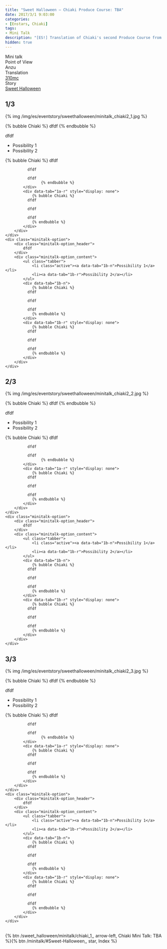 ```yaml
---
title: "Sweet Halloween – Chiaki Produce Course: TBA"
date: 2017/3/1 9:03:00
categories:
- [Enstars, Chiaki]
tags:
- Mini Talk
description: "[ES!] Translation of Chiaki's second Produce Course from Sweet Halloween. From Anzu's POV."
hidden: true
---
```

<div class="three-wrapper" style="--storyColor:#965e7d;--storyColor-rgb:150,94,125;--storyColor-h:326.8;--storyColor-s: 23%;--storyColor-l:47.8%;">
    <div class="info-area">
        <div class="info">
            <div class="info-item characters">
                <div class="label">
                    Mini talk
                </div>
                <div class="value">
								<a href="/categories/Enstars/Chiaki" character="Chiaki"></a>
                </div>
            </div>
            <div class="info-item one">
                <div class="label">
                    Point of View
                </div>
                <div class="value">
                    Anzu
                </div>
            </div>
            <div class="info-item two">
                <div class="label">
                    Translation
                </div>
                <div class="value">
                    <a href="/about">310mc</a>
                </div>
            </div>
            <div class="info-item three">
                <div class="label">
                   Story
                </div>
                <div class="value">
                    <a href="/sweet_halloween">Sweet Halloween</a>
                </div>
            </div>
        </div>
    </div>
</div>

<!-- more -->

## <div mt="rare"></div> 1/3

{% img /img/es/eventstory/sweethalloween/minitalk_chiaki2_1.jpg %}

{% bubble Chiaki %}
dfdf
{% endbubble %}

<div class="minitalk" character="Anzu">
    <div class="minitalk-option">
        <div class="minitalk-option_header">
            dfdf
        </div>
        <div class="minitalk-option_content">
			<ul class="tabber">
				<li class="active"><a data-tab="1a-n">Possibility 1</a></li>
				<li><a data-tab="1a-r">Possibility 2</a></li>
			</ul>
			<div data-tab="1a-n">
            	{% bubble Chiaki %}
              dfdf

              dfdf

              dfdf
					{% endbubble %}
			</div>
			<div data-tab="1a-r" style="display: none">
            	{% bubble Chiaki %}
              dfdf

              dfdf

              dfdf
				{% endbubble %}
			</div>
        </div>
    </div>
	<div class="minitalk-option">
        <div class="minitalk-option_header">
            dfdf
        </div>
        <div class="minitalk-option_content">
			<ul class="tabber">
				<li class="active"><a data-tab="1b-n">Possibility 1</a></li>
				<li><a data-tab="1b-r">Possibility 2</a></li>
			</ul>
			<div data-tab="1b-n">
            	{% bubble Chiaki %}
              dfdf

              dfdf

              dfdf
				{% endbubble %}
			</div>
			<div data-tab="1b-r" style="display: none">
            	{% bubble Chiaki %}
              dfdf

              dfdf

              dfdf
				{% endbubble %}
			</div>
        </div>
    </div>
</div>

## <div mt="rare"></div> 2/3

{% img /img/es/eventstory/sweethalloween/minitalk_chiaki2_2.jpg %}

{% bubble Chiaki %}
dfdf
{% endbubble %}

<div class="minitalk" character="Anzu">
    <div class="minitalk-option">
        <div class="minitalk-option_header">
            dfdf
        </div>
        <div class="minitalk-option_content">
			<ul class="tabber">
				<li class="active"><a data-tab="1a-n">Possibility 1</a></li>
				<li><a data-tab="1a-r">Possibility 2</a></li>
			</ul>
			<div data-tab="1a-n">
            	{% bubble Chiaki %}
              dfdf

              dfdf

              dfdf
					{% endbubble %}
			</div>
			<div data-tab="1a-r" style="display: none">
            	{% bubble Chiaki %}
              dfdf

              dfdf

              dfdf
				{% endbubble %}
			</div>
        </div>
    </div>
	<div class="minitalk-option">
        <div class="minitalk-option_header">
            dfdf
        </div>
        <div class="minitalk-option_content">
			<ul class="tabber">
				<li class="active"><a data-tab="1b-n">Possibility 1</a></li>
				<li><a data-tab="1b-r">Possibility 2</a></li>
			</ul>
			<div data-tab="1b-n">
            	{% bubble Chiaki %}
              dfdf

              dfdf

              dfdf
				{% endbubble %}
			</div>
			<div data-tab="1b-r" style="display: none">
            	{% bubble Chiaki %}
              dfdf

              dfdf

              dfdf
				{% endbubble %}
			</div>
        </div>
    </div>
</div>

## <div mt="rare"></div> 3/3

{% img /img/es/eventstory/sweethalloween/minitalk_chiaki2_3.jpg %}

{% bubble Chiaki %}
dfdf
{% endbubble %}

<div class="minitalk" character="Anzu">
    <div class="minitalk-option">
        <div class="minitalk-option_header">
            dfdf
        </div>
        <div class="minitalk-option_content">
			<ul class="tabber">
				<li class="active"><a data-tab="1a-n">Possibility 1</a></li>
				<li><a data-tab="1a-r">Possibility 2</a></li>
			</ul>
			<div data-tab="1a-n">
            	{% bubble Chiaki %}
              dfdf

              dfdf

              dfdf
					{% endbubble %}
			</div>
			<div data-tab="1a-r" style="display: none">
            	{% bubble Chiaki %}
              dfdf

              dfdf

              dfdf
				{% endbubble %}
			</div>
        </div>
    </div>
	<div class="minitalk-option">
        <div class="minitalk-option_header">
            dfdf
        </div>
        <div class="minitalk-option_content">
			<ul class="tabber">
				<li class="active"><a data-tab="1b-n">Possibility 1</a></li>
				<li><a data-tab="1b-r">Possibility 2</a></li>
			</ul>
			<div data-tab="1b-n">
            	{% bubble Chiaki %}
              dfdf

              dfdf

              dfdf
				{% endbubble %}
			</div>
			<div data-tab="1b-r" style="display: none">
            	{% bubble Chiaki %}
              dfdf

              dfdf

              dfdf
				{% endbubble %}
			</div>
        </div>
    </div>
</div>
<br>
<div toc>{% btn /sweet_halloween/minitalk/chiaki_1,, arrow-left, Chiaki Mini Talk: TBA %}{% btn /minitalk/#Sweet-Halloween,, star, Index %}</div>
